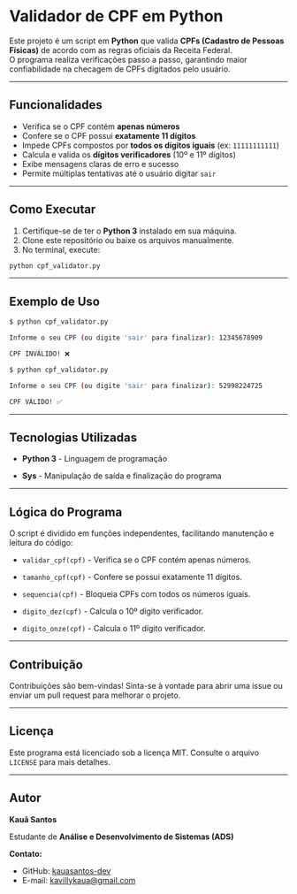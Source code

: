 # Validador de CPF em Python

Este projeto é um script em **Python** que valida **CPFs (Cadastro de Pessoas Físicas)** de acordo com as regras oficiais da Receita Federal.  
O programa realiza verificações passo a passo, garantindo maior confiabilidade na checagem de CPFs digitados pelo usuário.

---

## Funcionalidades

- Verifica se o CPF contém **apenas números**  
- Confere se o CPF possui **exatamente 11 dígitos**  
- Impede CPFs compostos por **todos os dígitos iguais** (ex: `11111111111`)  
- Calcula e valida os **dígitos verificadores** (10º e 11º dígitos)  
- Exibe mensagens claras de erro e sucesso  
- Permite múltiplas tentativas até o usuário digitar `sair`  

---

## Como Executar

1. Certifique-se de ter o **Python 3** instalado em sua máquina.  
2. Clone este repositório ou baixe os arquivos manualmente.  
3. No terminal, execute:

```bash
python cpf_validator.py
```

---

## Exemplo de Uso

```bash
$ python cpf_validator.py

Informe o seu CPF (ou digite 'sair' para finalizar): 12345678909

CPF INVÁLIDO! ❌
```

```bash
$ python cpf_validator.py

Informe o seu CPF (ou digite 'sair' para finalizar): 52998224725

CPF VÁLIDO! ✅
```

---

## Tecnologias Utilizadas

- **Python 3** - Linguagem de programação

- **Sys** - Manipulação de saída e finalização do programa

---

## Lógica do Programa

O script é dividido em funções independentes, facilitando manutenção e leitura do código:

- `validar_cpf(cpf)` - Verifica se o CPF contém apenas números.

- `tamanho_cpf(cpf)` - Confere se possui exatamente 11 dígitos.

- `sequencia(cpf)` - Bloqueia CPFs com todos os números iguais.

- `digito_dez(cpf)` - Calcula o 10º dígito verificador.

- `digito_onze(cpf)` - Calcula o 11º dígito verificador.

---

## Contribuição

Contribuições são bem-vindas! 
Sinta-se à vontade para abrir uma issue ou enviar um pull request para melhorar o projeto.

---

## Licença

Este programa está licenciado sob a licença MIT. Consulte o arquivo `LICENSE` para mais detalhes.

---

## Autor

**Kauã Santos**

Estudante de **Análise e Desenvolvimento de Sistemas (ADS)**

**Contato:**

- GitHub: [kauasantos-dev](https://github.com/kauasantos-dev)
- E-mail: [kavillykaua@gmail.com](kavillykaua@gmail.com)